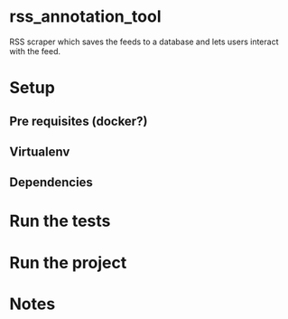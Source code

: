 # rss_annotation_tool
RSS scraper which saves the feeds to a database and lets users interact with the feed.

# Setup

## Pre requisites (docker?)

## Virtualenv

## Dependencies

# Run the tests

# Run the project

# Notes
